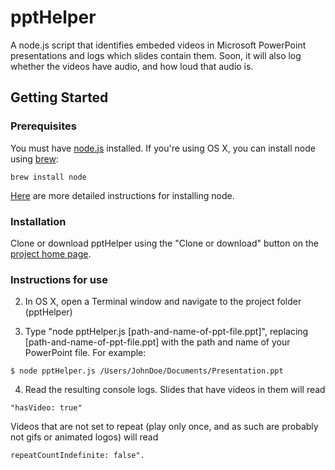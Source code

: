 # pptHelper

A node.js script that identifies embeded videos in Microsoft PowerPoint presentations and logs which slides contain them. Soon, it will also log whether the videos have audio, and how loud that audio is.

## Getting Started

### Prerequisites

You must have [node.js](https://nodejs.org/en/) installed. If you're using OS X, you can install node using [brew](https://brew.sh/):
```
brew install node
```
[Here](https://medium.com/@kkostov/how-to-install-node-and-npm-on-macos-using-homebrew-708e2c3877bd) are more detailed instructions for installing node.

### Installation

Clone or download pptHelper using the "Clone or download" button on the [project home page](https://github.com/alejandrokennedy/pptHelper).

### Instructions for use

2. In OS X, open a Terminal window and navigate to the project folder (pptHelper)

3. Type "node pptHelper.js [path-and-name-of-ppt-file.ppt]", replacing [path-and-name-of-ppt-file.ppt] with the path and name of your PowerPoint file. For example:

```
$ node pptHelper.js /Users/JohnDoe/Documents/Presentation.ppt
```

4. Read the resulting console logs. Slides that have videos in them will read
```
"hasVideo: true"
```
Videos that are not set to repeat (play only once, and as such are probably not gifs or animated logos) will read
```
repeatCountIndefinite: false".
```

##